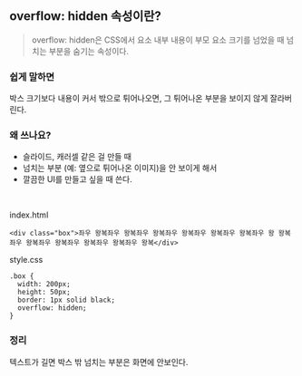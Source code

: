## overflow: hidden 속성이란?
> overflow: hidden은 CSS에서 요소 내부 내용이 부모 요소 크기를 넘었을 때 넘치는 부분을 숨기는 속성이다.

### 쉽게 말하면 
박스 크기보다 내용이 커서 밖으로 튀어나오면, 그 튀어나온 부분을 보이지 않게 잘라버린다.

### 왜 쓰나요? 
+ 슬라이드, 캐러셀 같은 걸 만들 때
+ 넘치는 부분 (예: 옆으로 튀어나온 이미지)을 안 보이게 해서
+ 깔끔한 UI를 만들고 싶을 때 쓴다.

<br>

index.html
```
<div class="box">좌우 왕복좌우 왕복좌우 왕복좌우 왕복좌우 왕복좌우 왕복좌우 왕 왕복좌우 왕복좌우 왕복좌우 왕복좌우 왕복좌우 왕복</div>
```


style.css
```
.box {
  width: 200px;
  height: 50px;
  border: 1px solid black;
  overflow: hidden;
}

```

### 정리 
텍스트가 길면 박스 밖 넘치는 부분은 화면에 안보인다.



